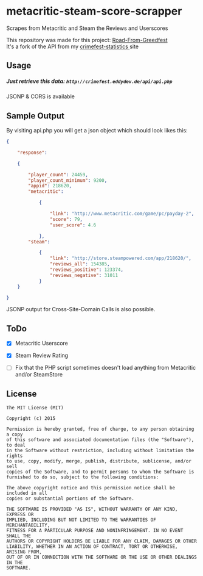 # metacritic-steam-score-scrapper
Scrapes from Metacritic and Steam the Reviews and Userscores

This repository was made for this project: [Road-From-Greedfest
](https://github.com/RoadFromGreedfest/Road-From-Greedfest)  
It's a fork of the API from my [crimefest-statistics
](https://github.com/Der-Eddy/crimefest-statistics) site


Usage
-------------
##### Just retrieve this data: `http://crimefest.eddydev.de/api/api.php`  
JSONP & CORS is available

Sample Output
-------------

By visiting api.php you will get a json object which should look likes this:
```json
{

    "response": 

    {

        "player_count": 24459,
        "player_count_minimum": 9200,
        "appid": 218620,
        "metacritic": 

            {

                "link": "http://www.metacritic.com/game/pc/payday-2",
                "score": 79,
                "user_score": 4.6

            },
        "steam": 

            {
                "link": "http://store.steampowered.com/app/218620/",
                "reviews_all": 154385,
                "reviews_positive": 123374,
                "reviews_negative": 31011
            }
    }

}
```

JSONP output for Cross-Site-Domain Calls is also possible.


ToDo
-------------
- [x] Metacritic Userscore
- [x] Steam Review Rating
- [ ] Fix that the PHP script sometimes doesn't load anything from Metacritic and/or SteamStore


License
-------------
  
    The MIT License (MIT)
    
    Copyright (c) 2015
    
    Permission is hereby granted, free of charge, to any person obtaining a copy
    of this software and associated documentation files (the "Software"), to deal
    in the Software without restriction, including without limitation the rights
    to use, copy, modify, merge, publish, distribute, sublicense, and/or sell
    copies of the Software, and to permit persons to whom the Software is
    furnished to do so, subject to the following conditions:
    
    The above copyright notice and this permission notice shall be included in all
    copies or substantial portions of the Software.
    
    THE SOFTWARE IS PROVIDED "AS IS", WITHOUT WARRANTY OF ANY KIND, EXPRESS OR
    IMPLIED, INCLUDING BUT NOT LIMITED TO THE WARRANTIES OF MERCHANTABILITY,
    FITNESS FOR A PARTICULAR PURPOSE AND NONINFRINGEMENT. IN NO EVENT SHALL THE
    AUTHORS OR COPYRIGHT HOLDERS BE LIABLE FOR ANY CLAIM, DAMAGES OR OTHER
    LIABILITY, WHETHER IN AN ACTION OF CONTRACT, TORT OR OTHERWISE, ARISING FROM,
    OUT OF OR IN CONNECTION WITH THE SOFTWARE OR THE USE OR OTHER DEALINGS IN THE
    SOFTWARE.